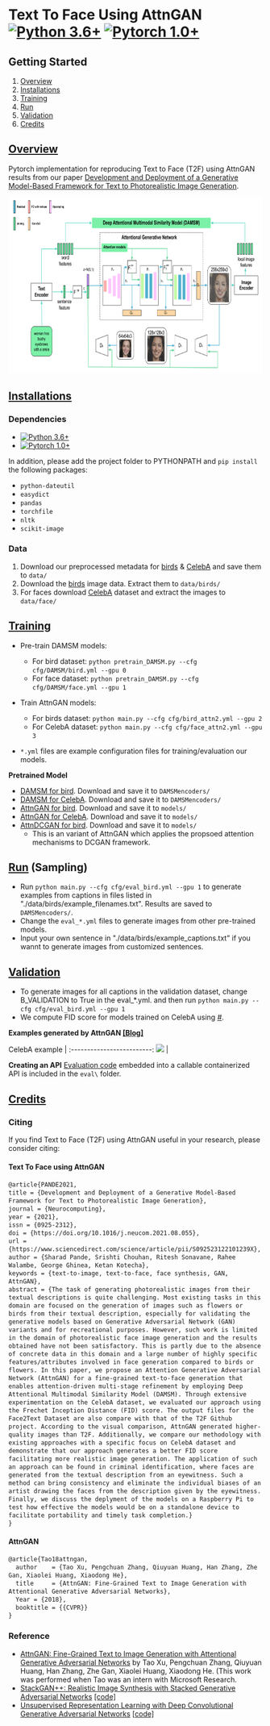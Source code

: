 # Text To Face Using AttnGAN [![Python 3.6+](https://img.shields.io/badge/python-3.6%2B-green?style=flat-square&logo=python&logoColor=green)](https://www.python.org/downloads/release/python-360/) [![Pytorch 1.0+](https://img.shields.io/badge/pytorch-1.0%2B-green?style=flat-square&logo=pytorch&logoColor=white)](https://www.python.org/downloads/release/python-360/)
## Getting Started
1. [Overview][overview]
1. [Installations](#installations)
1. [Training](#training)
1. [Run](#run)
1. [Validation](#validation)
1. [Credits](#credits)

## [Overview](#overview)
Pytorch implementation for reproducing Text to Face (T2F) using AttnGAN results from our paper [Development and Deployment of a Generative Model-Based Framework for Text to Photorealistic Image Generation](https://www.sciencedirect.com/science/article/abs/pii/S092523122101239X "Paper").

<img src="framework.svg" width="900px" height="350px"/>


## [Installations](#installations)

### Dependencies 
- [![Python 3.6+](https://img.shields.io/badge/python-3.6%2B-green?style=flat-square&logo=python&logoColor=green)](https://www.python.org/downloads/release/python-360/)
- [![Pytorch 1.0+](https://img.shields.io/badge/pytorch-1.0%2B-green?style=flat-square&logo=pytorch&logoColor=white)](https://anaconda.org/pytorch/pytorch)

In addition, please add the project folder to PYTHONPATH and `pip install` the following packages:
- `python-dateutil`
- `easydict`
- `pandas`
- `torchfile`
- `nltk`
- `scikit-image`

### Data

1. Download our preprocessed metadata for [birds](https://drive.google.com/open?id=1O_LtUP9sch09QH3s_EBAgLEctBQ5JBSJ) & [CelebA](#) and save them to `data/`
2. Download the [birds](http://www.vision.caltech.edu/visipedia/CUB-200-2011.html) image data. Extract them to `data/birds/`
3. For faces download [CelebA](#) dataset and extract the images to `data/face/`

## [Training](#training)

- Pre-train DAMSM models:
  - For bird dataset: `python pretrain_DAMSM.py --cfg cfg/DAMSM/bird.yml --gpu 0`
  - For face dataset: `python pretrain_DAMSM.py --cfg cfg/DAMSM/face.yml --gpu 1`
 
- Train AttnGAN models:
  - For birds dataset: `python main.py --cfg cfg/bird_attn2.yml --gpu 2`
  - For CelebA dataset: `python main.py --cfg cfg/face_attn2.yml --gpu 3`

- `*.yml` files are example configuration files for training/evaluation our models.


**Pretrained Model**
- [DAMSM for bird](https://drive.google.com/open?id=1GNUKjVeyWYBJ8hEU-yrfYQpDOkxEyP3V). Download and save it to `DAMSMencoders/`
- [DAMSM for CelebA](#). Download and save it to `DAMSMencoders/`
- [AttnGAN for bird](https://drive.google.com/open?id=1lqNG75suOuR_8gjoEPYNp8VyT_ufPPig). Download and save it to `models/`
- [AttnGAN for CelebA](#). Download and save it to `models/`
- [AttnDCGAN for bird](https://drive.google.com/open?id=19TG0JUoXurxsmZLaJ82Yo6O0UJ6aDBpg). Download and save it to `models/`
  - This is an variant of AttnGAN which applies the propsoed attention mechanisms to DCGAN framework. 

## [Run](#run) (Sampling)
- Run `python main.py --cfg cfg/eval_bird.yml --gpu 1` to generate examples from captions in files listed in "./data/birds/example_filenames.txt". Results are saved to `DAMSMencoders/`. 
- Change the `eval_*.yml` files to generate images from other pre-trained models. 
- Input your own sentence in "./data/birds/example_captions.txt" if you wannt to generate images from customized sentences. 

## [Validation](#validation)
- To generate images for all captions in the validation dataset, change B_VALIDATION to True in the eval_*.yml. and then run `python main.py --cfg cfg/eval_bird.yml --gpu 1`
- We compute FID score for models trained on CelebA using [#](https://#).


**Examples generated by AttnGAN [[Blog]](https://blogs.microsoft.com/ai/drawing-ai/)**

CelebA example              |
:-------------------------:
![](https://github.com/riteshsonavane/Text2Face/blob/master/example_face.png) |


**Creating an API**
[Evaluation code](eval) embedded into a callable containerized API is included in the `eval\` folder.

## [Credits](#credits)

### Citing
If you find Text to Face (T2F) using AttnGAN useful in your research, please consider citing:

#### Text To Face using AttnGAN
```
@article{PANDE2021,
title = {Development and Deployment of a Generative Model-Based Framework for Text to Photorealistic Image Generation},
journal = {Neurocomputing},
year = {2021},
issn = {0925-2312},
doi = {https://doi.org/10.1016/j.neucom.2021.08.055},
url = {https://www.sciencedirect.com/science/article/pii/S092523122101239X},
author = {Sharad Pande, Srishti Chouhan, Ritesh Sonavane, Rahee Walambe, George Ghinea, Ketan Kotecha},
keywords = {text-to-image, text-to-face, face synthesis, GAN, AttnGAN},
abstract = {The task of generating photorealistic images from their textual descriptions is quite challenging. Most existing tasks in this domain are focused on the generation of images such as flowers or birds from their textual description, especially for validating the generative models based on Generative Adversarial Network (GAN) variants and for recreational purposes. However, such work is limited in the domain of photorealistic face image generation and the results obtained have not been satisfactory. This is partly due to the absence of concrete data in this domain and a large number of highly specific features/attributes involved in face generation compared to birds or flowers. In this paper, we propose an Attention Generative Adversarial Network (AttnGAN) for a fine-grained text-to-face generation that enables attention-driven multi-stage refinement by employing Deep Attentional Multimodal Similarity Model (DAMSM). Through extensive experimentation on the CelebA dataset, we evaluated our approach using the Frechet Inception Distance (FID) score. The output files for the Face2Text Dataset are also compare with that of the T2F Github project. According to the visual comparison, AttnGAN generated higher-quality images than T2F. Additionally, we compare our methodology with existing approaches with a specific focus on CelebA dataset and demonstrate that our approach generates a better FID score facilitating more realistic image generation. The application of such an approach can be found in criminal identification, where faces are generated from the textual description from an eyewitness. Such a method can bring consistency and eliminate the individual biases of an artist drawing the faces from the description given by the eyewitness. Finally, we discuss the deplyment of the models on a Raspberry Pi to test how effective the models would be on a standalone device to facilitate portability and timely task completion.}
}
```
#### AttnGAN
```
@article{Tao18attngan,
  author    = {Tao Xu, Pengchuan Zhang, Qiuyuan Huang, Han Zhang, Zhe Gan, Xiaolei Huang, Xiaodong He},
  title     = {AttnGAN: Fine-Grained Text to Image Generation with Attentional Generative Adversarial Networks},
  Year = {2018},
  booktitle = {{CVPR}}
}
```

### Reference

- [AttnGAN: Fine-Grained Text to Image Generation with Attentional Generative Adversarial Networks](http://openaccess.thecvf.com/content_cvpr_2018/papers/Xu_AttnGAN_Fine-Grained_Text_CVPR_2018_paper.pdf) by Tao Xu, Pengchuan Zhang, Qiuyuan Huang, Han Zhang, Zhe Gan, Xiaolei Huang, Xiaodong He. (This work was performed when Tao was an intern with Microsoft Research.
- [StackGAN++: Realistic Image Synthesis with Stacked Generative Adversarial Networks](https://arxiv.org/abs/1710.10916) [[code]](https://github.com/hanzhanggit/StackGAN-v2)
- [Unsupervised Representation Learning with Deep Convolutional Generative Adversarial Networks](https://arxiv.org/abs/1511.06434) [[code]](https://github.com/carpedm20/DCGAN-tensorflow)

[overview]: #overview "Overview"
